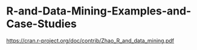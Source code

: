 # R-and-Data-Mining-Examples-and-Case-Studies
https://cran.r-project.org/doc/contrib/Zhao_R_and_data_mining.pdf

